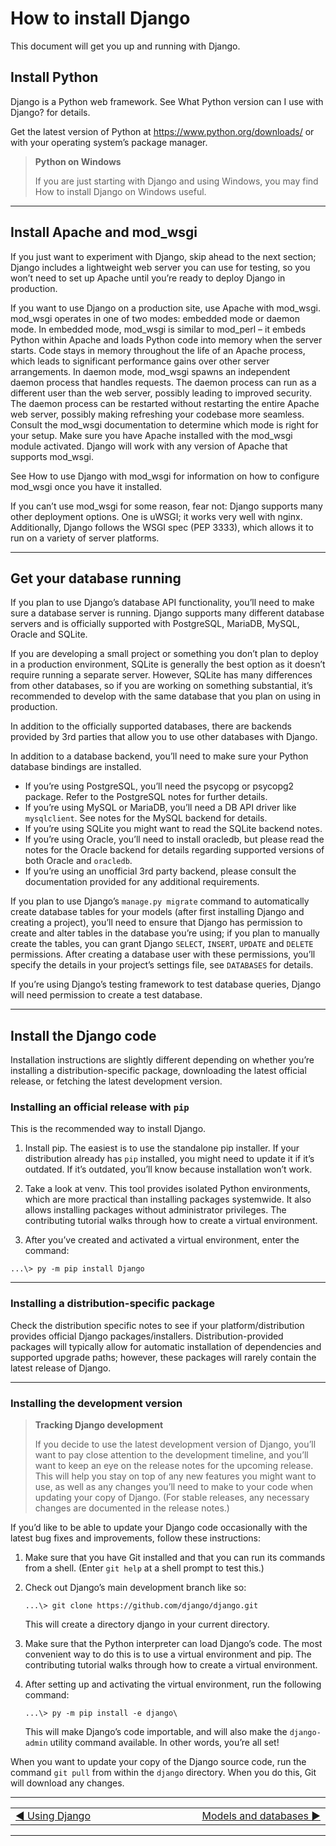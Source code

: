 # How to install Django

This document will get you up and running with Django.

## Install Python

Django is a Python web framework. See What Python version can I use with Django? for details.

Get the latest version of Python at https://www.python.org/downloads/ or with your operating system’s package manager.

> **Python on Windows**
>
>If you are just starting with Django and using Windows, you may find How to install Django on Windows useful.

---
## Install Apache and mod_wsgi

If you just want to experiment with Django, skip ahead to the next section; Django includes a lightweight web server you can use for testing, so you won’t need to set up Apache until you’re ready to deploy Django in production.

If you want to use Django on a production site, use Apache with mod_wsgi. mod_wsgi operates in one of two modes: embedded mode or daemon mode. In embedded mode, mod_wsgi is similar to mod_perl – it embeds Python within Apache and loads Python code into memory when the server starts. Code stays in memory throughout the life of an Apache process, which leads to significant performance gains over other server arrangements. In daemon mode, mod_wsgi spawns an independent daemon process that handles requests. The daemon process can run as a different user than the web server, possibly leading to improved security. The daemon process can be restarted without restarting the entire Apache web server, possibly making refreshing your codebase more seamless. Consult the mod_wsgi documentation to determine which mode is right for your setup. Make sure you have Apache installed with the mod_wsgi module activated. Django will work with any version of Apache that supports mod_wsgi.

See How to use Django with mod_wsgi for information on how to configure mod_wsgi once you have it installed.

If you can’t use mod_wsgi for some reason, fear not: Django supports many other deployment options. One is uWSGI; it works very well with nginx. Additionally, Django follows the WSGI spec (PEP 3333), which allows it to run on a variety of server platforms.

---
## Get your database running

If you plan to use Django’s database API functionality, you’ll need to make sure a database server is running. Django supports many different database servers and is officially supported with PostgreSQL, MariaDB, MySQL, Oracle and SQLite.

If you are developing a small project or something you don’t plan to deploy in a production environment, SQLite is generally the best option as it doesn’t require running a separate server. However, SQLite has many differences from other databases, so if you are working on something substantial, it’s recommended to develop with the same database that you plan on using in production.

In addition to the officially supported databases, there are backends provided by 3rd parties that allow you to use other databases with Django.

In addition to a database backend, you’ll need to make sure your Python database bindings are installed.

- If you’re using PostgreSQL, you’ll need the psycopg or psycopg2 package. Refer to the PostgreSQL notes for further details.
- If you’re using MySQL or MariaDB, you’ll need a DB API driver like `mysqlclient`. See notes for the MySQL backend for details.
- If you’re using SQLite you might want to read the SQLite backend notes.
- If you’re using Oracle, you’ll need to install oracledb, but please read the notes for the Oracle backend for details regarding supported versions of both Oracle and `oracledb`.
- If you’re using an unofficial 3rd party backend, please consult the documentation provided for any additional requirements.

If you plan to use Django’s `manage.py migrate` command to automatically create database tables for your models (after first installing Django and creating a project), you’ll need to ensure that Django has permission to create and alter tables in the database you’re using; if you plan to manually create the tables, you can grant Django `SELECT`, `INSERT`, `UPDATE` and `DELETE` permissions. After creating a database user with these permissions, you’ll specify the details in your project’s settings file, see `DATABASES` for details.

If you’re using Django’s testing framework to test database queries, Django will need permission to create a test database.

---
## Install the Django code

Installation instructions are slightly different depending on whether you’re installing a distribution-specific package, downloading the latest official release, or fetching the latest development version.

### Installing an official release with `pip`

This is the recommended way to install Django.

1. Install pip. The easiest is to use the standalone pip installer. If your distribution already has `pip` installed, you might need to update it if it’s outdated. If it’s outdated, you’ll know because installation won’t work.

2. Take a look at venv. This tool provides isolated Python environments, which are more practical than installing packages systemwide. It also allows installing packages without administrator privileges. The contributing tutorial walks through how to create a virtual environment.

3. After you’ve created and activated a virtual environment, enter the command:

```shell
...\> py -m pip install Django
```

---

### Installing a distribution-specific package

Check the distribution specific notes to see if your platform/distribution provides official Django packages/installers. Distribution-provided packages will typically allow for automatic installation of dependencies and supported upgrade paths; however, these packages will rarely contain the latest release of Django.

---

### Installing the development version

> **Tracking Django development**
>
> If you decide to use the latest development version of Django, you’ll want to pay close attention to the development timeline, and you’ll want to keep an eye on the release notes for the upcoming release. This will help you stay on top of any new features you might want to use, as well as any changes you’ll need to make to your code when updating your copy of Django. (For stable releases, any necessary changes are documented in the release notes.)

If you’d like to be able to update your Django code occasionally with the latest bug fixes and improvements, follow these instructions:

1. Make sure that you have Git installed and that you can run its commands from a shell. (Enter `git help` at a shell prompt to test this.)

2. Check out Django’s main development branch like so:

   ```shell
   ...\> git clone https://github.com/django/django.git
   ```

   This will create a directory django in your current directory.

3. Make sure that the Python interpreter can load Django’s code. The most convenient way to do this is to use a virtual environment and pip. The contributing tutorial walks through how to create a virtual environment.

4. After setting up and activating the virtual environment, run the following command:

   ```shell
   ...\> py -m pip install -e django\
   ```

   This will make Django’s code importable, and will also make the `django-admin` utility command available. In other words, you’re all set!

When you want to update your copy of the Django source code, run the command `git pull` from within the `django` directory. When you do this, Git will download any changes.

---
<table>
  <tr>
    <td width=2000 align=left>
    <a href="/01-topics.md">◄ Using Django</a>
    </td>
    <td width=2000 align=right>
    <a href="/topics/03-db.md">Models and databases ►</a>
    </td>
  </tr>
</table>

---
